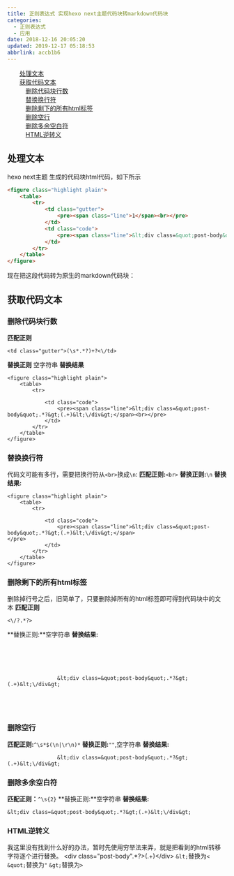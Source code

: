```yaml
---
title: 正则表达式 实现hexo next主题代码块转markdown代码块
categories: 
  - 正则表达式
  - 应用
date: 2018-12-16 20:05:20
updated: 2019-12-17 05:18:53
abbrlink: accb1b6
---
```

<div id='my_toc'><a href="/blog/accb1b6/#处理文本" class="header_2">处理文本</a>&nbsp;<br><a href="/blog/accb1b6/#获取代码文本" class="header_2">获取代码文本</a>&nbsp;<br><a href="/blog/accb1b6/#删除代码块行数" class="header_3">删除代码块行数</a>&nbsp;<br><a href="/blog/accb1b6/#替换换行符" class="header_3">替换换行符</a>&nbsp;<br><a href="/blog/accb1b6/#删除剩下的所有html标签" class="header_3">删除剩下的所有html标签</a>&nbsp;<br><a href="/blog/accb1b6/#删除空行" class="header_3">删除空行</a>&nbsp;<br><a href="/blog/accb1b6/#删除多余空白符" class="header_3">删除多余空白符</a>&nbsp;<br><a href="/blog/accb1b6/#HTML逆转义" class="header_3">HTML逆转义</a>&nbsp;<br></div>
<style>.header_1{margin-left: 1em;}.header_2{margin-left: 2em;}.header_3{margin-left: 3em;}.header_4{margin-left: 4em;}.header_5{margin-left: 5em;}.header_6{margin-left: 6em;}</style>
<!--more-->
<script>if (navigator.platform.search('arm')==-1){document.getElementById('my_toc').style.display = 'none';}var e,p = document.getElementsByTagName('p');while (p.length>0) {e = p[0];e.parentElement.removeChild(e);}</script>

<!--end-->
## 处理文本 ##
hexo next主题 生成的代码块html代码，如下所示
```html
<figure class="highlight plain">
    <table>
        <tr>
            <td class="gutter">
                <pre><span class="line">1</span><br></pre>
            </td>
            <td class="code">
                <pre><span class="line">&lt;div class=&quot;post-body&quot;.*?&gt;(.+)&lt;\/div&gt;</span><br></pre>
            </td>
        </tr>
    </table>
</figure>
```
现在把这段代码转为原生的markdown代码块：

## 获取代码文本 ##

### 删除代码块行数 ###
**匹配正则**
```
<td class="gutter">(\s*.*?)+?<\/td>
```
**替换正则**
空字符串
**替换结果**
```
<figure class="highlight plain">
    <table>
        <tr>

            <td class="code">
                <pre><span class="line">&lt;div class=&quot;post-body&quot;.*?&gt;(.+)&lt;\/div&gt;</span><br></pre>
            </td>
        </tr>
    </table>
</figure>
```
### 替换换行符 ###
代码文可能有多行，需要把换行符从`<br>`换成`\n`:
**匹配正则:**`<br>`
**替换正则:**`\n`
**替换结果:**
```
<figure class="highlight plain">
    <table>
        <tr>
            
            <td class="code">
                <pre><span class="line">&lt;div class=&quot;post-body&quot;.*?&gt;(.+)&lt;\/div&gt;</span>
</pre>
            </td>
        </tr>
    </table>
</figure>
```

### 删除剩下的所有html标签 ###
删除掉行号之后，旧简单了，只要删除掉所有的html标签即可得到代码块中的文本
**匹配正则**
```
<\/?.*?>
```
**替换正则:**空字符串
**替换结果:**
```

    
        
            
            
                &lt;div class=&quot;post-body&quot;.*?&gt;(.+)&lt;\/div&gt;

            
        
    

```
### 删除空行 ###
**匹配正则:**`^\s*$(\n|\r\n)*`
**替换正则:**`""`,空字符串
**替换结果:**
```
                &lt;div class=&quot;post-body&quot;.*?&gt;(.+)&lt;\/div&gt;

```
### 删除多余空白符 ###
**匹配正则：**`^\s{2}`
**替换正则:**空字符串
**替换结果:**
```
&lt;div class=&quot;post-body&quot;.*?&gt;(.+)&lt;\/div&gt;

```
### HTML逆转义 ###
我这里没有找到什么好的办法，暂时先使用穷举法来弄，就是把看到的html转移字符逐个进行替换。
&lt;div class=&quot;post-body&quot;.*?&gt;(.+)&lt;\/div&gt;
`&lt;`替换为`<`
`&quot;`替换为`"`
`&gt;`替换为`>`



